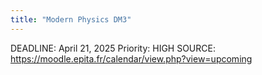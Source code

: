 ```yaml
---
title: "Modern Physics DM3"
---
```

DEADLINE: April 21, 2025
Priority: HIGH
SOURCE: https://moodle.epita.fr/calendar/view.php?view=upcoming
